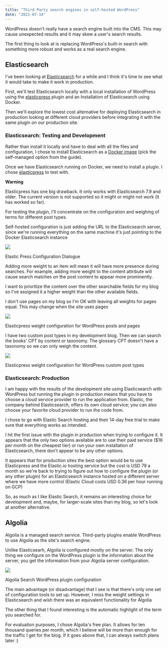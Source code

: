```yaml
---
title: "Third Party search engines in self-hosted WordPress"
date: "2021-07-14"
---
```


WordPress doesn't really have a search engine built into the CMS. This may cause unexpected results and it may skew a user's search results.

The first thing to look at is replacing WordPress's built-in search with something more robust and works as a real search engine.

## Elasticsearch

I've been looking at [Elasticsearch](https://www.elastic.co/elastic-stack/) for a while and I think it's time to see what it would take to make it work in production.

First, we'll test Elasticsearch locally with a local installation of WordPress using the [elasticpress](https://www.elasticpress.io/) plugin and an Installation of Elasticsearch using Docker.

Then we'll explore the lowest cost alternative for deploying Elasticsearch in production looking at different cloud providers before integrating it with the same plugin on our production site.

### Elasticsearch: Testing and Development

Rather than install it locally and have to deal with all the files and configuration, I chose to install Elasticsearch as a [Docker image](https://www.elastic.co/guide/en/elasticsearch/reference/current/getting-started.html) (pick the self-managed option from the guide).

Once we have Elasticsearch running on Docker, we need to install a plugin. I chose [elasticpress](https://wordpress.org/plugins/elasticpress/) to test with.

**Warning**

Elasticpress has one big drawback. It only works with Elasticsearch 7.9 and older. The current version is not supported so it might or might not work (it has worked so far).

For testing the plugin, I'll concentrate on the configuration and weighing of terms for different post types.

Self-hosted configuration is just adding the URL to the Elasticsearch server, since we're running everything on the same machine it's just pointing to the Docker Elasticsearch instance

![](https://publishing-project.rivendellweb.net/wp-content/uploads/2021/07/elastic-search-0.png)

Elastic Press Configuration Dialogue

Adding more weight to an item will mean it will have more presence during searches. For example, adding more weight to the content attribute will cause search matches on the post content to appear more prominently.

I want to prioritize the content over the other searchable fields for my blog so I've assigned it a higher weight than the other available fields.

I don't use pages on my blog so I'm OK with leaving all weights for pages equal. This may change when the site uses pages

![](https://publishing-project.rivendellweb.net/wp-content/uploads/2021/07/elastic-search-1.png)

Elasticpress weight configuration for WordPress posts and pages

I have two custom post types in my development blog. Then we can search the books' CPT by content or taxonomy. The glossary CPT doesn't have a taxonomy so we can only weigh the content.

![](https://publishing-project.rivendellweb.net/wp-content/uploads/2021/07/elastic-search-2.png)

Elasticpress weight configuration for WordPress custom post types

### Elasticsearch: Production

I am happy with the results of the development site using Elasticsearch with WordPress but running the plugin in production means that you have to choose a cloud service provider to run the application from. Elastic, the company behind Elasticsearch, offers its own cloud service; you can also choose your favorite cloud provider to run the code from.

I chose to go with Elastic Search hosting and their 14-day free trial to make sure that everything works as intended.

I hit the first issue with the plugin in production when trying to configure it. It appears that the only two options available are to use their paid service ($16 per month on the cheapest tier) or run your own installation of Elasticsearch, there don't appear to be any other options.

It appears that for production sites the best option would be to use Elasticpress and the Elastic.io hosting service but the cost is USD 79 a month so we're back to trying to figure out how to configure the plugin (or any other plugin) for an Elasticsearch instance hosted on a different server where we have more control (Elastic Cloud costs USD 0.36 per hour running on GCP)

So, as much as I like Elastic Search, it remains an interesting choice for development and, maybe, for larger-scale sites than my blog, so let's look at another alternative.

## Algolia

Algolia is a managed search service. Third-party plugins enable WordPress to use Algolia as the site's search engine.

Unlike Elasticsearh, Algolia is configured mostly on the server. The only thing we configure on the WordPress plugin is the information about the server, you get the information from your Algolia server configuration.

![](https://publishing-project.rivendellweb.net/wp-content/uploads/2021/07/algolia-0.png)

Algolia Search WordPress plugin configuration

The main advantage (or disadvantage) that I see is that there's only one set of configuration tools to set up. However, I miss the weight settings in Elasticsearch and wish there was an equivalent functionality for Algolia

The other thing that I found interesting is the automatic highlight of the term you searched for.

For evaluation purposes, I chose Algolia's free plan. It allows for ten thousand queries per month, which I believe will be more than enough for the traffic I get for the blog. If it goes above that, I can always switch plans later :)
